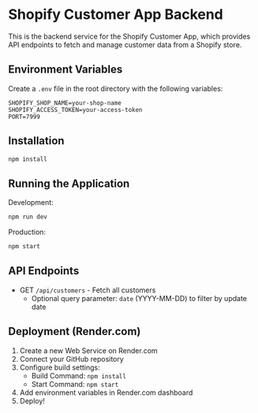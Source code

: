 # Shopify Customer App Backend

This is the backend service for the Shopify Customer App, which provides API endpoints to fetch and manage customer data from a Shopify store.

## Environment Variables

Create a `.env` file in the root directory with the following variables:

```env
SHOPIFY_SHOP_NAME=your-shop-name
SHOPIFY_ACCESS_TOKEN=your-access-token
PORT=7999
```

## Installation

```bash
npm install
```

## Running the Application

Development:
```bash
npm run dev
```

Production:
```bash
npm start
```

## API Endpoints

- GET `/api/customers` - Fetch all customers
  - Optional query parameter: `date` (YYYY-MM-DD) to filter by update date

## Deployment (Render.com)

1. Create a new Web Service on Render.com
2. Connect your GitHub repository
3. Configure build settings:
   - Build Command: `npm install`
   - Start Command: `npm start`
4. Add environment variables in Render.com dashboard
5. Deploy! 